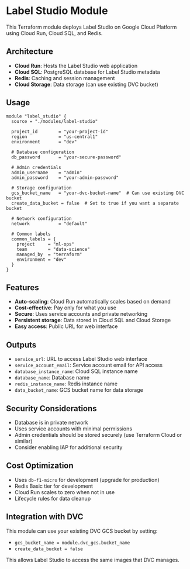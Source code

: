 # Label Studio Module

This Terraform module deploys Label Studio on Google Cloud Platform using Cloud Run, Cloud SQL, and Redis.

## Architecture

- **Cloud Run**: Hosts the Label Studio web application
- **Cloud SQL**: PostgreSQL database for Label Studio metadata
- **Redis**: Caching and session management
- **Cloud Storage**: Data storage (can use existing DVC bucket)

## Usage

```hcl
module "label_studio" {
  source = "./modules/label-studio"

  project_id        = "your-project-id"
  region            = "us-central1"
  environment       = "dev"
  
  # Database configuration
  db_password       = "your-secure-password"
  
  # Admin credentials
  admin_username    = "admin"
  admin_password    = "your-admin-password"
  
  # Storage configuration
  gcs_bucket_name   = "your-dvc-bucket-name"  # Can use existing DVC bucket
  create_data_bucket = false  # Set to true if you want a separate bucket
  
  # Network configuration
  network           = "default"
  
  # Common labels
  common_labels = {
    project     = "ml-ops"
    team        = "data-science"
    managed_by  = "terraform"
    environment = "dev"
  }
}
```

## Features

- **Auto-scaling**: Cloud Run automatically scales based on demand
- **Cost-effective**: Pay only for what you use
- **Secure**: Uses service accounts and private networking
- **Persistent storage**: Data stored in Cloud SQL and Cloud Storage
- **Easy access**: Public URL for web interface

## Outputs

- `service_url`: URL to access Label Studio web interface
- `service_account_email`: Service account email for API access
- `database_instance_name`: Cloud SQL instance name
- `database_name`: Database name
- `redis_instance_name`: Redis instance name
- `data_bucket_name`: GCS bucket name for data storage

## Security Considerations

- Database is in private network
- Uses service accounts with minimal permissions
- Admin credentials should be stored securely (use Terraform Cloud or similar)
- Consider enabling IAP for additional security

## Cost Optimization

- Uses `db-f1-micro` for development (upgrade for production)
- Redis Basic tier for development
- Cloud Run scales to zero when not in use
- Lifecycle rules for data cleanup

## Integration with DVC

This module can use your existing DVC GCS bucket by setting:
- `gcs_bucket_name = module.dvc_gcs.bucket_name`
- `create_data_bucket = false`

This allows Label Studio to access the same images that DVC manages. 